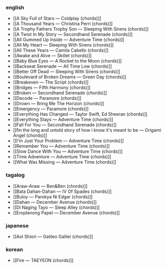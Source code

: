 ### english
- [[A Sky Full of Stars — Coldplay (chords)]]
- [[A Thousand Years — Christina Perri (chords)]]
- [[A Trophy Fathers Trophy Son — Sleeping With Sirens (chords)]]
- [[A Twist In My Story — Secondhand Serenade (chords)]]
- [[All Gummed Up Inside — Adventure Time (chords)]]
- [[All My Heart — Sleeping With Sirens (chords)]]
- [[All These Years — Camila Cabello (chords)]]
- [[Awake and Alive — Skillet (chords)]]
- [[Baby Blue Eyes — A Rocket to the Moon (chords)]]
- [[Backseat Serenade — All Time Low (chords)]]
- [[Better Off Dead — Sleeping With Sirens (chords)]]
- [[Boulevard of Broken Dreams — Green Day (chords)]]
- [[Breakeven — The Script (chords)]]
- [[Bridges — Fifth Harmony (chords)]]
- [[Broken — Secondhand Serenade (chords)]]
- [[Decode — Paramore (chords)]]
- [[Drown — Bring Me The Horizon (chords)]]
- [[Emergency — Paramore (chords)]]
- [[Everything Has Changed — Taylor Swift, Ed Sheeran (chords)]]
- [[Everything Stays — Adventure Time (chords)]]
- [[Fall For You — Secondhand Serenade (chords)]]
- [[fin the long and untold story of how i know it's meant to be — Origami Angel (chords)]]
- [[I'm Just Your Problem — Adventure Time (chords)]]
- [[Remember You — Adventure Time (chords)]]
- [[Slow Dance With You — Adventure Time (chords)]]
- [[Time Adventure — Adventure Time (chords)]]
- [[What Was Missing — Adventure Time (chords)]]
### tagalog
- [[Araw-Araw — Ben&Ben (chords)]]
- [[Bata Dahan-Dahan — IV Of Spades (chords)]]
- [[Buloy — Parokya Ni Edgar (chords)]]
- [[Dahan — December Avenue (chords)]]
- [[Di Naging Tayo — Sleep Alley (chords)]]
- [[Eroplanong Papel — December Avenue (chords)]]
### japanese
- [[Aoi Shiori — Galileo Galilei (chords)]]
### korean
- [[Fire — TAEYEON (chords)]]